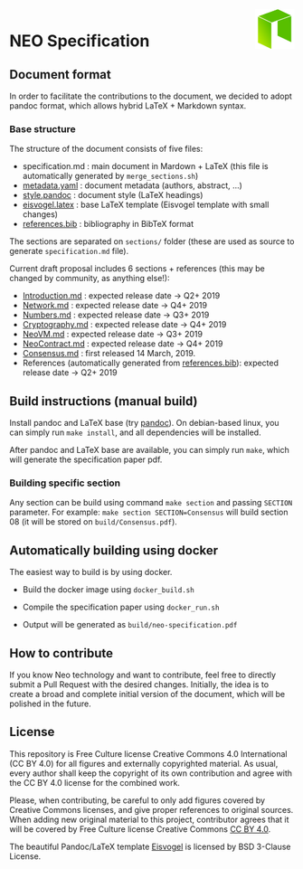 <img src="./doc-base/neo.png" align="right" height="70"/>

# NEO Specification

## Document format
In order to facilitate the contributions to the document, we decided to adopt pandoc format, which allows hybrid LaTeX + Markdown syntax.

### Base structure
The structure of the document consists of five files:
- specification.md : main document in Mardown + LaTeX (this file is automatically generated by `merge_sections.sh`)
- [metadata.yaml](doc-base/metadata.yaml) : document metadata (authors, abstract, ...)
- [style.pandoc](doc-base/style.pandoc) : document style (LaTeX headings)
- [eisvogel.latex](doc-base/eisvogel.latex) : base LaTeX template (Eisvogel template with small changes)
- [references.bib](doc-base/references.bib) : bibliography in BibTeX format

The sections are separated on `sections/` folder (these are used as source to generate `specification.md` file).

Current draft proposal includes 6 sections + references (this may be changed by community, as anything else!):
- [Introduction.md](sections/Introduction.md) : expected release date -> Q2+ 2019
- [Network.md](sections/Network.md) : expected release date -> Q4+ 2019
- [Numbers.md](sections/Numbers.md) : expected release date -> Q3+ 2019
- [Cryptography.md](sections/Cryptography.md) : expected release date -> Q4+ 2019
- [NeoVM.md](sections/NeoVM.md) : expected release date -> Q3+ 2019
- [NeoContract.md](sections/NeoContract.md) : expected release date -> Q4+ 2019
- [Consensus.md](sections/Consensus.md) : first released 14 March, 2019.
- References (automatically generated from [references.bib](doc-base/references.bib)): expected release date -> Q2+ 2019


## Build instructions (manual build)
Install pandoc and LaTeX base (try [pandoc](https://pandoc.org/try)). On debian-based linux, you can simply run `make install`, and all dependencies will be installed.

After pandoc and LaTeX base are available, you can simply run `make`, which will generate the specification paper pdf.

### Building specific section
Any section can be build using command `make section` and passing `SECTION` parameter.
For example: `make section SECTION=Consensus` will build section 08 (it will be stored on `build/Consensus.pdf`).

## Automatically building using docker
The easiest way to build is by using docker.

* Build the docker image using `docker_build.sh`

* Compile the specification paper using `docker_run.sh`

* Output will be generated as `build/neo-specification.pdf`

## How to contribute
If you know Neo technology and want to contribute, feel free to directly submit a Pull Request with the desired changes.
Initially, the idea is to create a broad and complete initial version of the document, which will be polished in the future.

## License

This repository is Free Culture license Creative Commons 4.0 International (CC BY 4.0) for all figures and externally copyrighted material.
As usual, every author shall keep the copyright of its own contribution and agree with the CC BY 4.0 license for the combined work.

Please, when contributing, be careful to only add figures covered by Creative Commons licenses, and give proper references to original sources.
When adding new original material to this project, contributor agrees that it will be covered by Free Culture license Creative Commons [CC BY 4.0](https://creativecommons.org/licenses/by/4.0/).

The beautiful Pandoc/LaTeX template [Eisvogel](https://github.com/Wandmalfarbe/pandoc-latex-template/) is licensed by BSD 3-Clause License.
